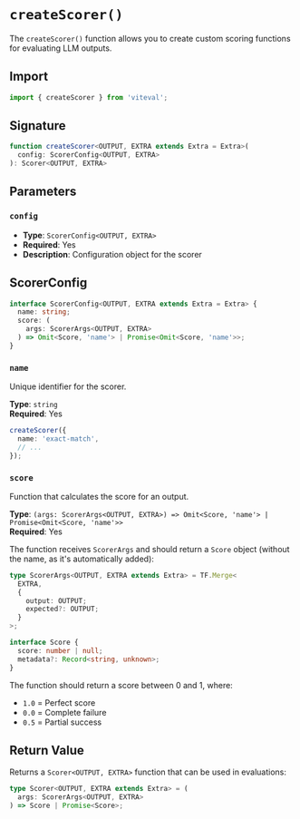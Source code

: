 # `createScorer()`

The `createScorer()` function allows you to create custom scoring functions for evaluating LLM outputs.

## Import

```ts
import { createScorer } from 'viteval';
```

## Signature

```ts
function createScorer<OUTPUT, EXTRA extends Extra = Extra>(
  config: ScorerConfig<OUTPUT, EXTRA>
): Scorer<OUTPUT, EXTRA>
```

## Parameters

### `config`
- **Type**: `ScorerConfig<OUTPUT, EXTRA>`
- **Required**: Yes
- **Description**: Configuration object for the scorer

## ScorerConfig

```ts
interface ScorerConfig<OUTPUT, EXTRA extends Extra = Extra> {
  name: string;
  score: (
    args: ScorerArgs<OUTPUT, EXTRA>
  ) => Omit<Score, 'name'> | Promise<Omit<Score, 'name'>>;
}
```

### `name`

Unique identifier for the scorer.

**Type**: `string`  
**Required**: Yes

```ts
createScorer({
  name: 'exact-match',
  // ...
});
```

### `score`

Function that calculates the score for an output.

**Type**: `(args: ScorerArgs<OUTPUT, EXTRA>) => Omit<Score, 'name'> | Promise<Omit<Score, 'name'>>`  
**Required**: Yes

The function receives `ScorerArgs` and should return a `Score` object (without the name, as it's automatically added):

```ts
type ScorerArgs<OUTPUT, EXTRA extends Extra> = TF.Merge<
  EXTRA,
  {
    output: OUTPUT;
    expected?: OUTPUT;
  }
>;

interface Score {
  score: number | null;
  metadata?: Record<string, unknown>;
}
```

The function should return a score between 0 and 1, where:
- `1.0` = Perfect score
- `0.0` = Complete failure
- `0.5` = Partial success

## Return Value

Returns a `Scorer<OUTPUT, EXTRA>` function that can be used in evaluations:

```ts
type Scorer<OUTPUT, EXTRA extends Extra> = (
  args: ScorerArgs<OUTPUT, EXTRA>
) => Score | Promise<Score>;
```
